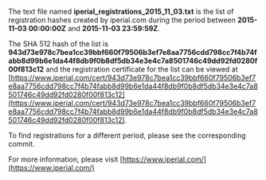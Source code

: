 The text file named **iperial_registrations_2015_11_03.txt** is the list of registration hashes created by iperial.com during the period between **2015-11-03 00:00:00Z** and **2015-11-03 23:59:59Z**.

The SHA 512 hash of the list is **943d73e978c7bea1cc39bbf660f79506b3ef7e8aa7756cdd798cc7f4b74fabb8d99b6e1da44f8db9f0b8df5db34e3e4c7a8501746c49dd92fd0280f00f813c12** and the registration certificate for the list can be viewed at [https://www.iperial.com/cert/943d73e978c7bea1cc39bbf660f79506b3ef7e8aa7756cdd798cc7f4b74fabb8d99b6e1da44f8db9f0b8df5db34e3e4c7a8501746c49dd92fd0280f00f813c12](https://www.iperial.com/cert/943d73e978c7bea1cc39bbf660f79506b3ef7e8aa7756cdd798cc7f4b74fabb8d99b6e1da44f8db9f0b8df5db34e3e4c7a8501746c49dd92fd0280f00f813c12).

To find registrations for a different period, please see the corresponding commit.

For more information, please visit [https://www.iperial.com/](https://www.iperial.com/)
